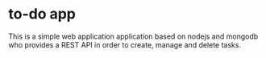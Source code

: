 # to-do app

This is a simple web application application based on nodejs and mongodb who provides a REST API in order to create, manage and delete tasks. 